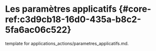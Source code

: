 # Les paramètres applicatifs {#core-ref:c3d9cb18-16d0-435a-b8c2-5fa6ac06c522}
 
<span class="fixme template"> template for applications_actions/parametres_applicatifs.md.</span>
